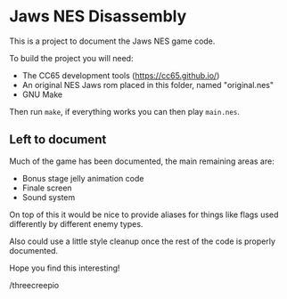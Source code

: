 Jaws NES Disassembly
====================

This is a project to document the Jaws NES game code.

To build the project you will need:
 - The CC65 development tools (https://cc65.github.io/)
 - An original NES Jaws rom placed in this folder, named "original.nes"
 - GNU Make

Then run `make`, if everything works you can then play `main.nes`.

Left to document
----------------

Much of the game has been documented, the main remaining areas are:

 - Bonus stage jelly animation code
 - Finale screen
 - Sound system

On top of this it would be nice to provide aliases for things like flags used differently by different enemy types.

Also could use a little style cleanup once the rest of the code is properly documented.

Hope you find this interesting!

/threecreepio
